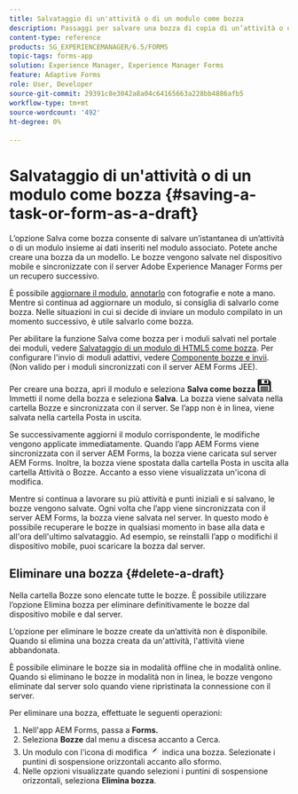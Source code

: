 ```yaml
---
title: Salvataggio di un'attività o di un modulo come bozza
description: Passaggi per salvare una bozza di copia di un’attività o di un modulo nell’app AEM Forms
content-type: reference
products: SG_EXPERIENCEMANAGER/6.5/FORMS
topic-tags: forms-app
solution: Experience Manager, Experience Manager Forms
feature: Adaptive Forms
role: User, Developer
source-git-commit: 29391c8e3042a8a04c64165663a228bb4886afb5
workflow-type: tm+mt
source-wordcount: '492'
ht-degree: 0%

---
```


# Salvataggio di un&#39;attività o di un modulo come bozza {#saving-a-task-or-form-as-a-draft}

L’opzione Salva come bozza consente di salvare un’istantanea di un’attività o di un modulo insieme ai dati inseriti nel modulo associato. Potete anche creare una bozza da un modello. Le bozze vengono salvate nel dispositivo mobile e sincronizzate con il server Adobe Experience Manager Forms per un recupero successivo.

È possibile [aggiornare il modulo](/help/forms/using/working-with-form.md), [annotarlo](/help/forms/using/add-attachments.md) con fotografie e note a mano. Mentre si continua ad aggiornare un modulo, si consiglia di salvarlo come bozza. Nelle situazioni in cui si decide di inviare un modulo compilato in un momento successivo, è utile salvarlo come bozza.

Per abilitare la funzione Salva come bozza per i moduli salvati nel portale dei moduli, vedere [Salvataggio di un modulo di HTML5 come bozza](/help/forms/using/saving-html5-form-draft.md).
Per configurare l&#39;invio di moduli adattivi, vedere [Componente bozze e invii](/help/forms/using/draft-submission-component.md). (Non valido per i moduli sincronizzati con il server AEM Forms JEE).

Per creare una bozza, apri il modulo e seleziona **Salva come bozza** ![salva come bozza](assets/save-as-draft.png). Immetti il nome della bozza e seleziona **Salva**. La bozza viene salvata nella cartella Bozze e sincronizzata con il server. Se l’app non è in linea, viene salvata nella cartella Posta in uscita.

Se successivamente aggiorni il modulo corrispondente, le modifiche vengono applicate immediatamente. Quando l’app AEM Forms viene sincronizzata con il server AEM Forms, la bozza viene caricata sul server AEM Forms. Inoltre, la bozza viene spostata dalla cartella Posta in uscita alla cartella Attività o Bozze. Accanto a esso viene visualizzata un&#39;icona di modifica.

Mentre si continua a lavorare su più attività e punti iniziali e si salvano, le bozze vengono salvate. Ogni volta che l’app viene sincronizzata con il server AEM Forms, la bozza viene salvata nel server. In questo modo è possibile recuperare le bozze in qualsiasi momento in base alla data e all&#39;ora dell&#39;ultimo salvataggio. Ad esempio, se reinstalli l’app o modifichi il dispositivo mobile, puoi scaricare la bozza dal server.

## Eliminare una bozza {#delete-a-draft}

Nella cartella Bozze sono elencate tutte le bozze. È possibile utilizzare l’opzione Elimina bozza per eliminare definitivamente le bozze dal dispositivo mobile e dal server.

L’opzione per eliminare le bozze create da un’attività non è disponibile. Quando si elimina una bozza creata da un&#39;attività, l&#39;attività viene abbandonata.

È possibile eliminare le bozze sia in modalità offline che in modalità online. Quando si eliminano le bozze in modalità non in linea, le bozze vengono eliminate dal server solo quando viene ripristinata la connessione con il server.

Per eliminare una bozza, effettuate le seguenti operazioni:

1. Nell&#39;app AEM Forms, passa a **Forms.**
1. Seleziona **Bozze** dal menu a discesa accanto a Cerca.
1. Un modulo con l&#39;icona di modifica ![edit-draft-app](assets/edit-draft-app.png) indica una bozza. Selezionate i puntini di sospensione orizzontali accanto allo sformo.
1. Nelle opzioni visualizzate quando selezioni i puntini di sospensione orizzontali, seleziona **Elimina bozza**.
